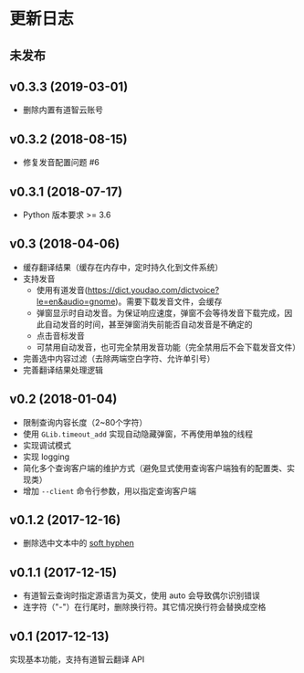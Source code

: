 # 更新日志

## 未发布


## v0.3.3 (2019-03-01)

* 删除内置有道智云账号

## v0.3.2 (2018-08-15)

* 修复发音配置问题 #6

## v0.3.1 (2018-07-17)

* Python 版本要求 >= 3.6

## v0.3 (2018-04-06)

* 缓存翻译结果（缓存在内存中，定时持久化到文件系统）
* 支持发音
    * 使用有道发音(https://dict.youdao.com/dictvoice?le=en&audio=gnome)。需要下载发音文件，会缓存
    * 弹窗显示时自动发音。为保证响应速度，弹窗不会等待发音下载完成，因此自动发音的时间，甚至弹窗消失前能否自动发音是不确定的
    * 点击音标发音
    * 可禁用自动发音，也可完全禁用发音功能（完全禁用后不会下载发音文件）
* 完善选中内容过滤（去除两端空白字符、允许单引号）
* 完善翻译结果处理逻辑

## v0.2 (2018-01-04)

* 限制查询内容长度（2~80个字符）
* 使用 `GLib.timeout_add` 实现自动隐藏弹窗，不再使用单独的线程
* 实现调试模式
* 实现 logging
* 简化多个查询客户端的维护方式（避免显式使用查询客户端独有的配置类、实现类）
* 增加 `--client` 命令行参数，用以指定查询客户端

## v0.1.2 (2017-12-16)

* 删除选中文本中的 [soft hyphen](https://en.wikipedia.org/wiki/Soft_hyphen)

## v0.1.1 (2017-12-15)

* 有道智云查询时指定源语言为英文，使用 auto 会导致偶尔识别错误
* 连字符（"-"）在行尾时，删除换行符。其它情况换行符会替换成空格

## v0.1 (2017-12-13)

实现基本功能，支持有道智云翻译 API
